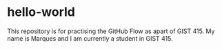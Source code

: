 # hello-world
This repository is for practising the GitHub Flow as apart of GIST 415.
My name is Marques and I am currently a student in GIST 415.
